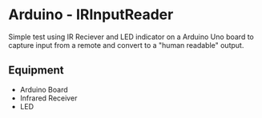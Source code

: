 # Arduino - IRInputReader
Simple test using IR Reciever and LED indicator on a Arduino Uno board to capture input from a remote and convert to a "human readable" output.

## Equipment
- Arduino Board 
- Infrared Receiver
- LED
